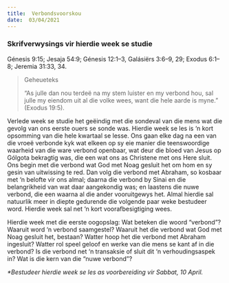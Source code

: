 ```yaml
---
title:  Verbondsvoorskou
date:  03/04/2021
---
```


### Skrifverwysings vir hierdie week se studie
Génesis 9:15; Jesaja 54:9; Génesis 12:1–3, Galásiërs 3:6–9, 29; Exodus 6:1–8; Jeremia 31:33, 34.

> <p>Geheueteks</p>
> “As julle dan nou terdeë na my stem luister en my verbond hou, sal julle my eiendom uit al die volke wees, want die hele aarde is myne.” (Exodus 19:5).

Verlede week se studie het geëindig met die sondeval van die mens wat die gevolg van ons eerste ouers se sonde was. Hierdie week se les is ‘n kort opsomming van die hele kwartaal se lesse. Ons gaan elke dag na een van die vroeë verbonde kyk wat elkeen op sy eie manier die teenswoordige waarheid van die ware verbond openbaar, wat deur die bloed van Jesus op Gólgota bekragtig was, die een wat ons as Christene met ons Here sluit. Ons begin met die verbond wat God met Noag gesluit het om hom en sy gesin van uitwissing te red. Dan volg die verbond met Abraham, so kosbaar met ‘n belofte vir ons almal; daarna die verbond by Sinai en die belangrikheid van wat daar aangekondig was; en laastens die nuwe verbond, die een waarna al die ander vooruitgewys het. Almal hierdie sal natuurlik meer in diepte gedurende die volgende paar weke bestudeer word. Hierdie week sal net ‘n kort voorafbesigtiging wees.

Hierdie week met die eerste oogopslag: Wat beteken die woord “verbond”? Waaruit word ‘n verbond saamgestel? Waaruit het die verbond wat God met Noag gesluit het, bestaan? Watter hoop het die verbond met Abraham ingesluit? Watter rol speel geloof en werke van die mens se kant af in die verbond? Is die verbond net ‘n transaksie of sluit dit ‘n verhoudingsaspek in? Wat is die kern van die “nuwe verbond”? 

_*Bestudeer hierdie week se les as voorbereiding vir Sabbat, 10 April._